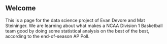 ## Welcome

This is a page for the data science project of Evan Devore and Mat Steininger. We are learning about what makes a NCAA Division 1 Basketball team good by doing some statistical analysis on the best of the best, according to the end-of-season AP Poll.


